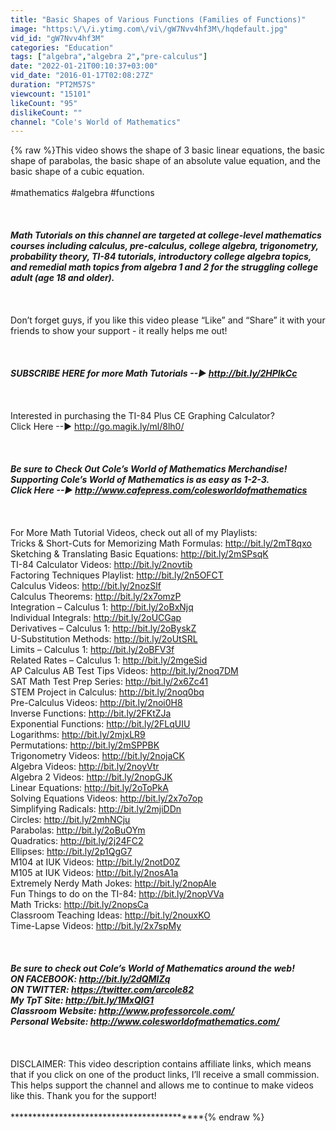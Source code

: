 ```yaml
---
title: "Basic Shapes of Various Functions (Families of Functions)"
image: "https:\/\/i.ytimg.com\/vi\/gW7Nvv4hf3M\/hqdefault.jpg"
vid_id: "gW7Nvv4hf3M"
categories: "Education"
tags: ["algebra","algebra 2","pre-calculus"]
date: "2022-01-21T00:10:37+03:00"
vid_date: "2016-01-17T02:08:27Z"
duration: "PT2M57S"
viewcount: "15101"
likeCount: "95"
dislikeCount: ""
channel: "Cole's World of Mathematics"
---
```

{% raw %}This video shows the shape of 3 basic linear equations, the basic shape of parabolas, the basic shape of an absolute value equation, and the basic shape of a cubic equation.<br /><br />#mathematics #algebra #functions<br /><br />*******************************************<br /><br />Math Tutorials on this channel are targeted at college-level mathematics courses including calculus, pre-calculus, college algebra, trigonometry, probability theory, TI-84 tutorials, introductory college algebra topics, and remedial math topics from algebra 1 and 2 for the struggling college adult (age 18 and older).<br /><br />*******************************************<br /><br />Don’t forget guys, if you like this video please “Like” and “Share” it with your friends to show your support - it really helps me out! <br /><br />*******************************************<br /><br />SUBSCRIBE HERE for more Math Tutorials --► <a rel="nofollow" target="blank" href="http://bit.ly/2HPIkCc">http://bit.ly/2HPIkCc</a><br /><br />*******************************************<br /><br />Interested in purchasing the TI-84 Plus CE Graphing Calculator? <br />Click Here --► <a rel="nofollow" target="blank" href="http://go.magik.ly/ml/8lh0/">http://go.magik.ly/ml/8lh0/</a><br /><br />*******************************************<br /><br />Be sure to Check Out Cole’s World of Mathematics Merchandise!<br />Supporting Cole’s World of Mathematics is as easy as 1-2-3.  <br />Click Here --► <a rel="nofollow" target="blank" href="http://www.cafepress.com/colesworldofmathematics">http://www.cafepress.com/colesworldofmathematics</a><br /><br />*******************************************<br /><br />For More Math Tutorial Videos, check out all of my Playlists:<br />Tricks &amp; Short-Cuts for Memorizing Math Formulas: <a rel="nofollow" target="blank" href="http://bit.ly/2mT8qxo">http://bit.ly/2mT8qxo</a><br />Sketching &amp; Translating Basic Equations: <a rel="nofollow" target="blank" href="http://bit.ly/2mSPsqK">http://bit.ly/2mSPsqK</a><br />TI-84 Calculator Videos: <a rel="nofollow" target="blank" href="http://bit.ly/2novtib">http://bit.ly/2novtib</a><br />Factoring Techniques Playlist: <a rel="nofollow" target="blank" href="http://bit.ly/2n5OFCT">http://bit.ly/2n5OFCT</a><br />Calculus Videos: <a rel="nofollow" target="blank" href="http://bit.ly/2nozSlf">http://bit.ly/2nozSlf</a><br />Calculus Theorems: <a rel="nofollow" target="blank" href="http://bit.ly/2x7omzP">http://bit.ly/2x7omzP</a><br />Integration – Calculus 1: <a rel="nofollow" target="blank" href="http://bit.ly/2oBxNjq">http://bit.ly/2oBxNjq</a><br />Individual Integrals: <a rel="nofollow" target="blank" href="http://bit.ly/2oUCGap">http://bit.ly/2oUCGap</a><br />Derivatives – Calculus 1: <a rel="nofollow" target="blank" href="http://bit.ly/2oByskZ">http://bit.ly/2oByskZ</a><br />U-Substitution Methods: <a rel="nofollow" target="blank" href="http://bit.ly/2oUtSRL">http://bit.ly/2oUtSRL</a><br />Limits – Calculus 1: <a rel="nofollow" target="blank" href="http://bit.ly/2oBFV3f">http://bit.ly/2oBFV3f</a><br />Related Rates – Calculus 1: <a rel="nofollow" target="blank" href="http://bit.ly/2mgeSid">http://bit.ly/2mgeSid</a><br />AP Calculus AB Test Tips Videos: <a rel="nofollow" target="blank" href="http://bit.ly/2noq7DM">http://bit.ly/2noq7DM</a><br />SAT Math Test Prep Series: <a rel="nofollow" target="blank" href="http://bit.ly/2x6Zc41">http://bit.ly/2x6Zc41</a><br />STEM Project in Calculus: <a rel="nofollow" target="blank" href="http://bit.ly/2noq0bq">http://bit.ly/2noq0bq</a><br />Pre-Calculus Videos: <a rel="nofollow" target="blank" href="http://bit.ly/2noi0H8">http://bit.ly/2noi0H8</a><br />Inverse Functions: <a rel="nofollow" target="blank" href="http://bit.ly/2FKtZJa">http://bit.ly/2FKtZJa</a><br />Exponential Functions: <a rel="nofollow" target="blank" href="http://bit.ly/2FLqUIU">http://bit.ly/2FLqUIU</a><br />Logarithms: <a rel="nofollow" target="blank" href="http://bit.ly/2mjxLR9">http://bit.ly/2mjxLR9</a><br />Permutations: <a rel="nofollow" target="blank" href="http://bit.ly/2mSPPBK">http://bit.ly/2mSPPBK</a><br />Trigonometry Videos: <a rel="nofollow" target="blank" href="http://bit.ly/2nojaCK">http://bit.ly/2nojaCK</a><br />Algebra Videos: <a rel="nofollow" target="blank" href="http://bit.ly/2noyVtr">http://bit.ly/2noyVtr</a><br />Algebra 2 Videos: <a rel="nofollow" target="blank" href="http://bit.ly/2nopGJK">http://bit.ly/2nopGJK</a><br />Linear Equations: <a rel="nofollow" target="blank" href="http://bit.ly/2oToPkA">http://bit.ly/2oToPkA</a><br />Solving Equations Videos: <a rel="nofollow" target="blank" href="http://bit.ly/2x7o7op">http://bit.ly/2x7o7op</a><br />Simplifying Radicals: <a rel="nofollow" target="blank" href="http://bit.ly/2mjiDDn">http://bit.ly/2mjiDDn</a><br />Circles: <a rel="nofollow" target="blank" href="http://bit.ly/2mhNCju">http://bit.ly/2mhNCju</a><br />Parabolas: <a rel="nofollow" target="blank" href="http://bit.ly/2oBuOYm">http://bit.ly/2oBuOYm</a><br />Quadratics: <a rel="nofollow" target="blank" href="http://bit.ly/2j24FC2">http://bit.ly/2j24FC2</a><br />Ellipses: <a rel="nofollow" target="blank" href="http://bit.ly/2p1QgG7">http://bit.ly/2p1QgG7</a><br />M104 at IUK Videos: <a rel="nofollow" target="blank" href="http://bit.ly/2notD0Z">http://bit.ly/2notD0Z</a><br />M105 at IUK Videos: <a rel="nofollow" target="blank" href="http://bit.ly/2nosA1a">http://bit.ly/2nosA1a</a><br />Extremely Nerdy Math Jokes: <a rel="nofollow" target="blank" href="http://bit.ly/2nopAle">http://bit.ly/2nopAle</a><br />Fun Things to do on the TI-84: <a rel="nofollow" target="blank" href="http://bit.ly/2nopVVa">http://bit.ly/2nopVVa</a><br />Math Tricks: <a rel="nofollow" target="blank" href="http://bit.ly/2nopsCa">http://bit.ly/2nopsCa</a><br />Classroom Teaching Ideas: <a rel="nofollow" target="blank" href="http://bit.ly/2nouxKO">http://bit.ly/2nouxKO</a><br />Time-Lapse Videos: <a rel="nofollow" target="blank" href="http://bit.ly/2x7spMy">http://bit.ly/2x7spMy</a><br /><br />*******************************************<br /><br />Be sure to check out Cole’s World of Mathematics around the web!<br />ON FACEBOOK: <a rel="nofollow" target="blank" href="http://bit.ly/2dQMlZq">http://bit.ly/2dQMlZq</a><br />ON TWITTER: <a rel="nofollow" target="blank" href="https://twitter.com/arcole82">https://twitter.com/arcole82</a><br />My TpT Site: <a rel="nofollow" target="blank" href="http://bit.ly/1MxQlG1">http://bit.ly/1MxQlG1</a><br />Classroom Website: <a rel="nofollow" target="blank" href="http://www.professorcole.com/">http://www.professorcole.com/</a><br />Personal Website: <a rel="nofollow" target="blank" href="http://www.colesworldofmathematics.com/">http://www.colesworldofmathematics.com/</a><br /><br />*******************************************<br /><br />DISCLAIMER: This video description contains affiliate links, which means that if you click on one of the product links, I’ll receive a small commission. This helps support the channel and allows me to continue to make videos like this. Thank you for the support!<br /><br />*******************************************{% endraw %}
